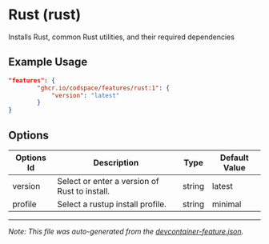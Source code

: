 
# Rust (rust)

Installs Rust, common Rust utilities, and their required dependencies

## Example Usage

```json
"features": {
        "ghcr.io/codspace/features/rust:1": {
            "version": "latest"
        }
}
```

## Options

| Options Id | Description | Type | Default Value |
|-----|-----|-----|-----|
| version | Select or enter a version of Rust to install. | string | latest |
| profile | Select a rustup install profile. | string | minimal |

---

_Note: This file was auto-generated from the [devcontainer-feature.json](https://github.com/codspace/features/blob/main/src/rust/devcontainer-feature.json)._
